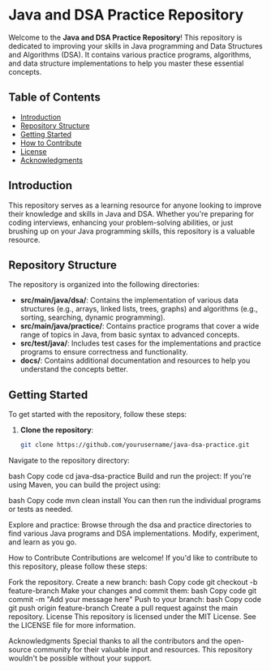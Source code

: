# Java and DSA Practice Repository

Welcome to the **Java and DSA Practice Repository**! This repository is dedicated to improving your skills in Java programming and Data Structures and Algorithms (DSA). It contains various practice programs, algorithms, and data structure implementations to help you master these essential concepts.

## Table of Contents

- [Introduction](#introduction)
- [Repository Structure](#repository-structure)
- [Getting Started](#getting-started)
- [How to Contribute](#how-to-contribute)
- [License](#license)
- [Acknowledgments](#acknowledgments)

## Introduction

This repository serves as a learning resource for anyone looking to improve their knowledge and skills in Java and DSA. Whether you're preparing for coding interviews, enhancing your problem-solving abilities, or just brushing up on your Java programming skills, this repository is a valuable resource.

## Repository Structure

The repository is organized into the following directories:

- **src/main/java/dsa/**: Contains the implementation of various data structures (e.g., arrays, linked lists, trees, graphs) and algorithms (e.g., sorting, searching, dynamic programming).
- **src/main/java/practice/**: Contains practice programs that cover a wide range of topics in Java, from basic syntax to advanced concepts.
- **src/test/java/**: Includes test cases for the implementations and practice programs to ensure correctness and functionality.
- **docs/**: Contains additional documentation and resources to help you understand the concepts better.

## Getting Started

To get started with the repository, follow these steps:

1. **Clone the repository**:
   ```bash
   git clone https://github.com/yourusername/java-dsa-practice.git
Navigate to the repository directory:

bash
Copy code
cd java-dsa-practice
Build and run the project:
If you're using Maven, you can build the project using:

bash
Copy code
mvn clean install
You can then run the individual programs or tests as needed.

Explore and practice:
Browse through the dsa and practice directories to find various Java programs and DSA implementations. Modify, experiment, and learn as you go.

How to Contribute
Contributions are welcome! If you'd like to contribute to this repository, please follow these steps:

Fork the repository.
Create a new branch:
bash
Copy code
git checkout -b feature-branch
Make your changes and commit them:
bash
Copy code
git commit -m "Add your message here"
Push to your branch:
bash
Copy code
git push origin feature-branch
Create a pull request against the main repository.
License
This repository is licensed under the MIT License. See the LICENSE file for more information.

Acknowledgments
Special thanks to all the contributors and the open-source community for their valuable input and resources. This repository wouldn't be possible without your support.
